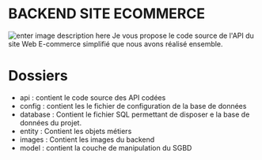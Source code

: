 # BACKEND SITE ECOMMERCE

![enter image description here](https://api-jstore.espero-soft.com/images/api/api-jstore.PNG)
Je vous propose le code source de l'API du site Web E-commerce simplifié que nous avons réalisé ensemble.


# Dossiers
- api : contient le code source des API codées
- config : contient les le fichier de configuration de la base de données
- database : Contient le fichier SQL permettant de disposer e la base de données du projet.
- entity : Contient les objets métiers 
- images : Contient les images du backend
- model : contient la couche de manipulation du SGBD
